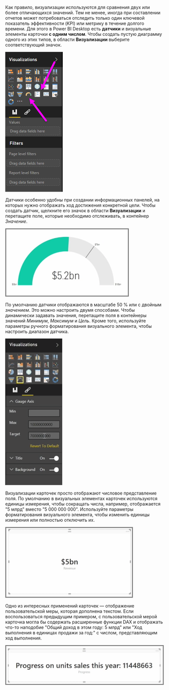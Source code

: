 Как правило, визуализации используются для сравнения двух или более отличающихся значений. Тем не менее, иногда при составлении отчетов может потребоваться отследить только один ключевой показатель эффективности (KPI) или метрику в течение долгого времени. Для этого в Power BI Desktop есть **датчики** и визуальные элементы карточки **с одним числом**. Чтобы создать пустую диаграмму одного из этих типов, в области **Визуализации** выберите соответствующий значок.

![](media/3-9-create-gauges-cards/3-9_1.png)

Датчики особенно удобны при создании информационных панелей, на которых нужно отображать ход достижения конкретной цели. Чтобы создать датчик, щелкните его значок в области **Визуализации** и перетащите поле, которые необходимо отслеживать, в контейнер *Значение*.

![](media/3-9-create-gauges-cards/3-9_1a.png)

По умолчанию датчики отображаются в масштабе 50 % или с двойным *значением*. Это можно настроить двумя способами. Чтобы динамически задавать значения, перетащите поля в контейнеры значений *Минимум*, *Максимум* и *Цель*. Кроме того, используйте параметры ручного форматирования визуального элемента, чтобы настроить диапазон датчика.

![](media/3-9-create-gauges-cards/3-9_2.png)

Визуализации карточек просто отображают числовое представление поля. По умолчанию в визуальных элементах карточек используются единицы измерения, чтобы сокращать числа, например, отображается "5 млрд" вместо "5 000 000 000". Используйте параметры форматирования визуального элемента, чтобы изменить единицы измерения или полностью отключить их.

![](media/3-9-create-gauges-cards/3-9_3.png)

Одно из интересных применений карточек — отображение пользовательской меры, которая дополнена текстом. Если воспользоваться предыдущим примером, с пользовательской мерой карточка могла бы содержать расширенные функции DAX и отображать что-то наподобие "Общий доход в этом году: 5 млрд" или "Ход выполнения в единицах продажи за год:" с числом, представляющим ход выполнения.

![](media/3-9-create-gauges-cards/3-9_4.png)

